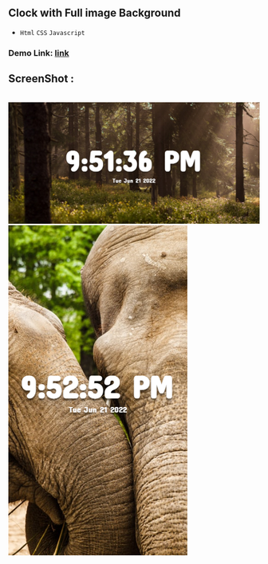 ## Clock with Full image Background 

- `Html` `CSS` `Javascript`

### Demo Link: [link](https://sm8uti.github.io/Javascript-Projects/Clock/clock.html)

## ScreenShot : 
<br/>

<img src="screenshot-pc.png">

</br>

<img src="screenshot-mobile.png">
